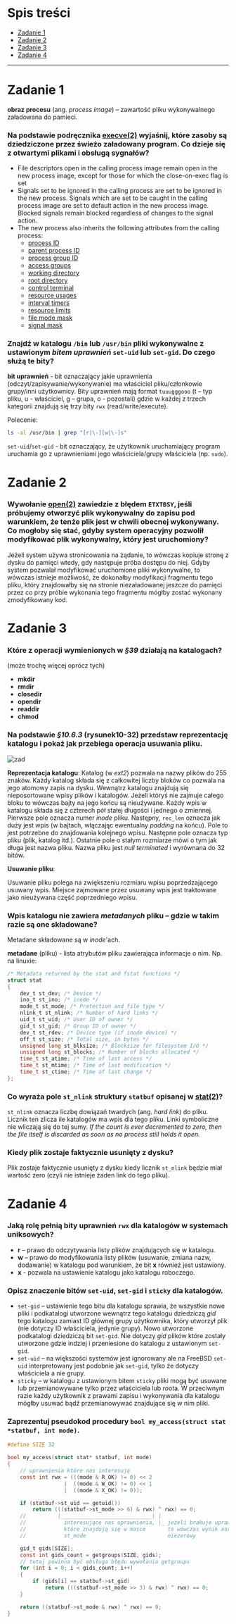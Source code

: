 # Spis treści

- [Zadanie 1](#zadanie-1)
- [Zadanie 2](#zadanie-2)
- [Zadanie 3](#zadanie-3)
- [Zadanie 4](#zadanie-4)

***
# Zadanie 1

**obraz procesu** (ang. *process image*) – zawartość pliku wykonywalnego załadowana do pamieci.

### Na podstawie podręcznika [execve(2)](https://www.freebsd.org/cgi/man.cgi?query=execve&sektion=2) wyjaśnij, które zasoby są dziedziczone przez świeżo załadowany program. Co dzieje się z otwartymi plikami i obsługą sygnałów? 

- File descriptors open in the calling process image	remain open in the new process image, except for those for which the close-on-exec flag is set
- Signals set to be ignored in the calling process are set to be ignored in the new process.  Signals which are set to	be caught in the calling process image are set to default action in	the new	process image. Blocked signals remain blocked regardless of changes to the signal	action.
- The new process also inherits the following attributes from the calling process:
    - [process ID](https://www.freebsd.org/cgi/man.cgi?query=getpid&sektion=2&apropos=0&manpath=FreeBSD+12.0-RELEASE+and+Ports)
    - [parent process ID](https://www.freebsd.org/cgi/man.cgi?query=getppid&sektion=2&apropos=0&manpath=FreeBSD+12.0-RELEASE+and+Ports)
    - [process group ID](https://www.freebsd.org/cgi/man.cgi?query=getpgrp&sektion=2&apropos=0&manpath=FreeBSD+12.0-RELEASE+and+Ports)
    - [access groups](https://www.freebsd.org/cgi/man.cgi?query=getgroups&sektion=2&apropos=0&manpath=FreeBSD+12.0-RELEASE+and+Ports)
    - [working directory](https://www.freebsd.org/cgi/man.cgi?query=chdir&sektion=2&apropos=0&manpath=FreeBSD+12.0-RELEASE+and+Ports)
    - [root	directory](https://www.freebsd.org/cgi/man.cgi?query=chroot&sektion=2&apropos=0&manpath=FreeBSD+12.0-RELEASE+and+Ports)
    - [control terminal](https://www.freebsd.org/cgi/man.cgi?query=termios&sektion=4&apropos=0&manpath=FreeBSD+12.0-RELEASE+and+Ports)
    - [resource usages](https://www.freebsd.org/cgi/man.cgi?query=getrusage&sektion=2&apropos=0&manpath=FreeBSD+12.0-RELEASE+and+Ports)
    - [interval timers](https://www.freebsd.org/cgi/man.cgi?query=getitimer&sektion=2&apropos=0&manpath=FreeBSD+12.0-RELEASE+and+Ports)
    - [resource limits](https://www.freebsd.org/cgi/man.cgi?query=getrlimit&sektion=2&apropos=0&manpath=FreeBSD+12.0-RELEASE+and+Ports)
    - [file	mode mask](https://www.freebsd.org/cgi/man.cgi?query=umask&sektion=2&apropos=0&manpath=FreeBSD+12.0-RELEASE+and+Ports)
    - [signal mask](https://www.freebsd.org/cgi/man.cgi?query=sigaction&sektion=2&apropos=0&manpath=FreeBSD+12.0-RELEASE+and+Ports)

### Znajdź w katalogu `/bin` lub `/usr/bin` pliki wykonywalne z ustawionym *bitem uprawnień* `set-uid` lub `set-gid`. Do czego służą te bity?

**bit uprawnień** - bit oznaczający jakie uprawnienia (odczyt/zapisywanie/wykonywanie) ma właściciel pliku/członkowie grupy/inni użytkownicy. Bity uprawnień mają format `tuuugggooo` (t – typ pliku, u - właściciel, g – grupa, o - pozostali) gdzie w każdej z trzech kategorii znajdują się trzy bity `rwx` (read/write/execute).

Polecenie:
```bash
ls -al /usr/bin | grep "[r|\-][w|\-]s"
```

`set-uid`/`set-gid` - bit oznaczający, że użytkownik uruchamiający program uruchamia go z uprawnieniami jego właściciela/grupy właściciela (np. `sudo`).

# Zadanie 2

### Wywołanie [open(2)](https://www.freebsd.org/cgi/man.cgi?query=open&sektion=2) zawiedzie z błędem `ETXTBSY`, jeśli próbujemy otworzyć plik wykonywalny do zapisu pod warunkiem, że tenże plik jest w chwili obecnej wykonywany. Co mogłoby się stać, gdyby system operacyjny pozwolił modyfikować plik wykonywalny, który jest uruchomiony?

Jeżeli system używa stronicowania na żądanie, to wówczas kopiuje stronę z dysku do pamięci wtedy, gdy następuje próba dostępu do niej. Gdyby system pozwalał modyfikować uruchomione pliki wykonywalne, to wówczas istnieje możliwość, że dokonałby modyfikacji fragmentu tego pliku, który znajdowałby się na stronie niezaładowanej jeszcze do pamięci przez co przy próbie wykonania tego fragmentu mógłby zostać wykonany zmodyfikowany kod.

# Zadanie 3

### Które z operacji wymienionych w *§39* działają na katalogach?

(może trochę więcej oprócz tych)
- **mkdir**
- **rmdir**
- **closedir**
- **opendir**
- **readdir**
- **chmod**

### Na podstawie *§10.6.3* (rysunek10-32) przedstaw reprezentację katalogu i pokaż jak przebiega operacja usuwania pliku.

![zad](zad3.png)

**Reprezentacja katalogu**:
Katalog (w *ext2*) pozwala na nazwy plików do 255 znaków. Każdy katalog składa się z całkowitej liczby bloków co pozwala na jego atomowy zapis na dysku. Wewnątrz katalogu znajdują się nieposortowane wpisy plików i katalogów. Jeżeli któryś nie zajmuje całego bloku to wówczas bajty na jego końcu są nieużywane. 
Każdy wpis w katalogu składa się z czterech pół stałej długości i jednego o zmiennej. Pierwsze pole oznacza numer *inode* pliku. Następny, `rec_len` oznacza jak duży jest wpis (w bajtach, włączając ewentualny *padding* na końcu). Pole to jest potrzebne do znajdowania kolejnego wpisu. Następne pole oznacza typ pliku (plik, katalog itd.). Ostatnie pole o stałym rozmiarze mówi o tym jak długa jest nazwa pliku. Nazwa pliku jest *null terminated* i wyrównana do 32 bitów.

**Usuwanie pliku**:

Usuwanie pliku polega na zwiększeniu rozmiaru wpisu poprzedzającego usuwany wpis. Miejsce zajmowane przez usuwany wpis jest traktowane jako nieużywana część poprzedniego wpisu.

### Wpis katalogu nie zawiera *metadanych* pliku – gdzie w takim razie są one składowane?

Metadane składowane są w *inode*'ach.

**metadane** (pliku) - lista atrybutów pliku zawierająca informacje o nim. Np. na linuxie:
```c
/* Metadata returned by the stat and fstat functions */
struct stat 
{
    dev_t st_dev; /* Device */
    ino_t st_ino; /* inode */
    mode_t st_mode; /* Protection and file type */
    nlink_t st_nlink; /* Number of hard links */
    uid_t st_uid; /* User ID of owner */
    gid_t st_gid; /* Group ID of owner */
    dev_t st_rdev; /* Device type (if inode device) */
    off_t st_size; /* Total size, in bytes */
    unsigned long st_blksize; /* Blocksize for filesystem I/O */
    unsigned long st_blocks; /* Number of blocks allocated */
    time_t st_atime; /* Time of last access */
    time_t st_mtime; /* Time of last modification */
    time_t st_ctime; /* Time of last change */
};
```

###  Co wyraża pole `st_nlink` struktury `statbuf` opisanej w [stat(2)](http://man7.org/linux/man-pages/man2/stat.2.html)?

`st_nlink` oznacza liczbę dowiązań twardych (ang. *hard link*) do pliku. Licznik ten zlicza ile katalogów ma wpis dla tego pliku. Linki symboliczne nie wliczają się do tej sumy. *If the count is ever decremented to zero, then the file itself is discarded as soon as no process still holds it open.*

### Kiedy plik zostaje faktycznie usunięty z dysku?

Plik zostaje faktycznie usunięty z dysku kiedy licznik `st_nlink` będzie miał wartość zero (czyli nie istnieje żaden link do tego pliku).

# Zadanie 4

### Jaką rolę pełnią bity uprawnień `rwx` dla katalogów w systemach uniksowych? 

- **r** – prawo do odczytywania listy plików znajdujących się w katalogu.
- **w** – prawo do modyfikowania listy plików (usuwanie, zmiana nazw, dodawanie) w katalogu pod warunkiem, że bit **x** również jest ustawiony.
- **x** - pozwala na ustawienie katalogu jako katalogu roboczego.

### Opisz znaczenie bitów `set-uid`, `set-gid` i `sticky` dla katalogów. 

- `set-gid` – ustawienie tego bitu dla katalogu sprawia, że wszystkie nowe pliki i podkatalogi utworzone wewnątrz tego katalogu dziedziczą *gid* tego katalogu zamiast ID głównej grupy użytkownika, który utworzył plik (nie dotyczy ID właściciela, jedynie grupy). Nowo utworzone podkatalogi dziedziczą bit `set-gid`. Nie dotyczy *gid* plików które zostały utworzone gdzie indziej i przeniesione do katalogu z ustawionym `set-gid`.
- `set-uid` – na większości systemów jest ignorowany ale na FreeBSD `set-uid` interpretowany jest podobnie jak `set-gid`, tylko że dotyczy właściciela a nie grupy.
- `sticky` – w katalogu z ustawionym bitem `sticky` pliki mogą być usuwane lub przemianowywane tylko przez właściciela lub *root*a. W przeciwnym razie każdy użytkownik z prawami zapisu i wykonywania dla katalogu mógłby usuwać bądź przemianowywać znajdujące się w nim pliki.

### Zaprezentuj pseudokod procedury `bool my_access(struct stat *statbuf, int mode)`.

```C
#define SIZE 32

bool my_access(struct stat* statbuf, int mode)
{
    // uprawnienia które nas interesują
    const int rwx = (((mode & R_OK) != 0) << 2
                  |  ((mode & W_OK) != 0) << 1
                  |  ((mode & X_OK) != 0));

    if (statbuf->st_uid == getuid())
        return (((statbuf->st_mode >> 6) & rwx) ^ rwx) == 0;
    //          |_____________________________| |
    //            interesujące nas uprawnienia, |_ jeżeli brakuje uprawnienia
    //            które znajdują się w masce       to wówczas wynik xor będzie
    //            st_mode                          niezerowy

    gid_t gids[SIZE];
    const int gids_count = getgroups(SIZE, gids);
    // tutaj powinna być obsługa błędu wywołania getgroups
    for (int i = 0; i < gids_count; i++)
    {
        if (gids[i] == statbuf->st_gid)
            return (((statbuf->st_mode >> 3) & rwx) ^ rwx) == 0;
    }

    return ((statbuf->st_mode & rwx) ^ rwx) == 0;
}
```


